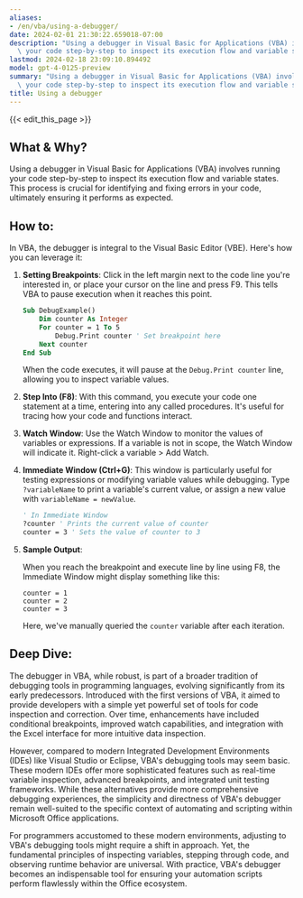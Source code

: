 ```yaml
---
aliases:
- /en/vba/using-a-debugger/
date: 2024-02-01 21:30:22.659018-07:00
description: "Using a debugger in Visual Basic for Applications (VBA) involves running\
  \ your code step-by-step to inspect its execution flow and variable states. This\u2026"
lastmod: 2024-02-18 23:09:10.894492
model: gpt-4-0125-preview
summary: "Using a debugger in Visual Basic for Applications (VBA) involves running\
  \ your code step-by-step to inspect its execution flow and variable states. This\u2026"
title: Using a debugger
---
```


{{< edit_this_page >}}

## What & Why?

Using a debugger in Visual Basic for Applications (VBA) involves running your code step-by-step to inspect its execution flow and variable states. This process is crucial for identifying and fixing errors in your code, ultimately ensuring it performs as expected.

## How to:

In VBA, the debugger is integral to the Visual Basic Editor (VBE). Here's how you can leverage it:

1. **Setting Breakpoints**: Click in the left margin next to the code line you're interested in, or place your cursor on the line and press F9. This tells VBA to pause execution when it reaches this point.

    ```vb
    Sub DebugExample()
        Dim counter As Integer
        For counter = 1 To 5
            Debug.Print counter ' Set breakpoint here
        Next counter
    End Sub
    ```

    When the code executes, it will pause at the `Debug.Print counter` line, allowing you to inspect variable values.

2. **Step Into (F8)**: With this command, you execute your code one statement at a time, entering into any called procedures. It's useful for tracing how your code and functions interact.

3. **Watch Window**: Use the Watch Window to monitor the values of variables or expressions. If a variable is not in scope, the Watch Window will indicate it. Right-click a variable > Add Watch.

4. **Immediate Window (Ctrl+G)**: This window is particularly useful for testing expressions or modifying variable values while debugging. Type `?variableName` to print a variable's current value, or assign a new value with `variableName = newValue`.

    ```vb
    ' In Immediate Window
    ?counter ' Prints the current value of counter
    counter = 3 ' Sets the value of counter to 3
    ```

5. **Sample Output**:

    When you reach the breakpoint and execute line by line using F8, the Immediate Window might display something like this:

    ```
    counter = 1
    counter = 2
    counter = 3
    ```

    Here, we've manually queried the `counter` variable after each iteration.

## Deep Dive:

The debugger in VBA, while robust, is part of a broader tradition of debugging tools in programming languages, evolving significantly from its early predecessors. Introduced with the first versions of VBA, it aimed to provide developers with a simple yet powerful set of tools for code inspection and correction. Over time, enhancements have included conditional breakpoints, improved watch capabilities, and integration with the Excel interface for more intuitive data inspection.

However, compared to modern Integrated Development Environments (IDEs) like Visual Studio or Eclipse, VBA's debugging tools may seem basic. These modern IDEs offer more sophisticated features such as real-time variable inspection, advanced breakpoints, and integrated unit testing frameworks. While these alternatives provide more comprehensive debugging experiences, the simplicity and directness of VBA's debugger remain well-suited to the specific context of automating and scripting within Microsoft Office applications.

For programmers accustomed to these modern environments, adjusting to VBA's debugging tools might require a shift in approach. Yet, the fundamental principles of inspecting variables, stepping through code, and observing runtime behavior are universal. With practice, VBA's debugger becomes an indispensable tool for ensuring your automation scripts perform flawlessly within the Office ecosystem.
